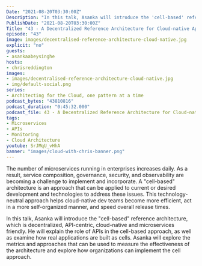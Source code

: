 ```yaml
---
Date: "2021-08-20T03:30:00Z"
Description: "In this talk, Asanka will introduce the 'cell-based' reference architecture, which is decentralized, API-centric, cloud-native and microservices friendly. He will explain the role of APIs in the cell-based approach, as well as examine how real applications are built as cells. Asanka will explore the metrics and approaches that can be used to measure the effectiveness of the architecture and explore how organizations can implement the cell approach."
PublishDate: "2021-08-20T03:30:00Z"
Title: "43 - A Decentralized Reference Architecture for Cloud-native Applications"
episode: "43"
image: images/decentralised-reference-architecture-cloud-native.jpg
explicit: "no"
guests:
- asankaabeysinghe
hosts:
- chrisreddington
images:
- images/decentralised-reference-architecture-cloud-native.jpg
- img/default-social.png
series:
- Architecting for the Cloud, one pattern at a time
podcast_bytes: "43810816"
podcast_duration: "0:45:32.000"
podcast_file: 43 - A Decentralized Reference Architecture for Cloud-native Applications.mp3
tags:
- Microservices
- APIs
- Monitoring
- Cloud Architecture
youtube: SrJMqU_vHhA
banner: "images/cloud-with-chris-banner.png"
---
```

The number of microservices running in enterprises increases daily. As a result, service composition, governance, security, and observability are becoming a challenge to implement and incorporate. A "cell-based" architecture is an approach that can be applied to current or desired development and technologies to address these issues. This technology-neutral approach helps cloud-native dev teams become more efficient, act in a more self-organized manner, and speed overall release times.

In this talk, Asanka will introduce the "cell-based" reference architecture, which is decentralized, API-centric, cloud-native and microservices friendly. He will explain the role of APIs in the cell-based approach, as well as examine how real applications are built as cells. Asanka will explore the metrics and approaches that can be used to measure the effectiveness of the architecture and explore how organizations can implement the cell approach.